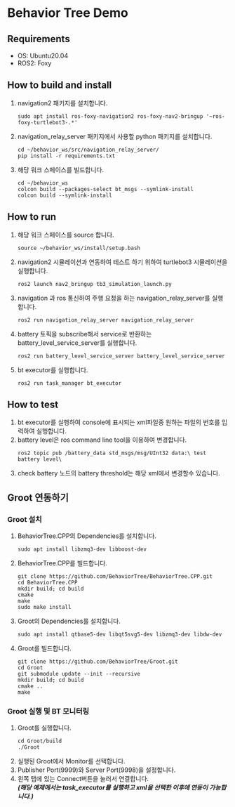 # Behavior Tree Demo

## Requirements
- OS: Ubuntu20.04
- ROS2: Foxy

## How to build and install

1. navigation2 패키지를 설치합니다.
   <pre><code>sudo apt install ros-foxy-navigation2 ros-foxy-nav2-bringup '~ros-foxy-turtlebot3-.*'</code></pre>
2. navigation_relay_server 패키지에서 사용할 python 패키지를 설치합니다.
   <pre><code>cd ~/behavior_ws/src/navigation_relay_server/
   pip install -r requirements.txt</code></pre>
3. 해당 워크 스페이스를 빌드합니다.
   <pre><code>cd ~/behavior_ws
   colcon build --packages-select bt_msgs --symlink-install
   colcon build --symlink-install </code></pre>

## How to run
1. 해당 워크 스페이스를 source 합니다.
   <pre><code>source ~/behavior_ws/install/setup.bash</code></pre>
2. navigation2 시뮬레이션과 연동하여 테스트 하기 위하여 turtlebot3 시뮬레이션을 실행합니다.
   <pre><code>ros2 launch nav2_bringup tb3_simulation_launch.py</code></pre>
3. navigation 과 ros 통신하여 주행 요청을 하는 navigation_relay_server를 실행합니다.
   <pre><code>ros2 run navigation_relay_server navigation_relay_server </code></pre>
4. battery 토픽을 subscribe해서 service로 반환하는 battery_level_service_server를 실행합니다.
   <pre><code>ros2 run battery_level_service_server battery_level_service_server </code></pre>
5. bt executor를 실행합니다.
   <pre><code>ros2 run task_manager bt_executor </code></pre>

## How to test
1. bt executor를 실행하여 console에 표시되는 xml파일중 원하는 파일의 번호를 입력하여 실행합니다.
2. battery level은 ros command line tool을 이용하여 변경합니다.
   <pre><code>ros2 topic pub /battery_data std_msgs/msg/UInt32 data:\ test battery level\</code></pre>
3. check battery 노드의 battery threshold는 해당 xml에서 변경할수 있습니다.

## Groot 연동하기

### Groot 설치
1. BehaviorTree.CPP의 Dependencies를 설치합니다.
   <pre><code>sudo apt install libzmq3-dev libboost-dev</code></pre>
   
2. BehaviorTree.CPP를 빌드합니다.
   <pre><code>git clone https://github.com/BehaviorTree/BehaviorTree.CPP.git
   cd BehaviorTree.CPP
   mkdir build; cd build
   cmake 
   make
   sudo make install</code></pre>
   
3. Groot의 Dependencies를 설치합니다.
   <pre><code>sudo apt install qtbase5-dev libqt5svg5-dev libzmq3-dev libdw-dev</code></pre>
   
4. Groot를 빌드합니다.
   <pre><code>git clone https://github.com/BehaviorTree/Groot.git
   cd Groot
   git submodule update --init --recursive
   mkdir build; cd build
   cmake ..
   make</code></pre>

### Groot 실행 및 BT 모니터링
1. Groot를 실행합니다.
   <pre><code>cd Groot/build
   ./Groot</code></pre>
2. 실행된 Groot에서 Monitor를 선택합니다.
3. Publisher Port(9999)와 Server Port(9998)을 설정합니다.
4. 왼쪽 탭에 있는 Connect버튼을 눌러서 연결합니다.<br/>
   ***(해당 예제에서는 task_executor를 실행하고 xml을 선택한 이후에 연동이 가능합니다.)***


